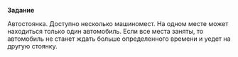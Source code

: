 **Задание**

Автостоянка. Доступно несколько машиномест. На одном месте может
находиться только один автомобиль. Если все места заняты, то автомобиль
не станет ждать больше определенного времени и уедет на другую
стоянку.